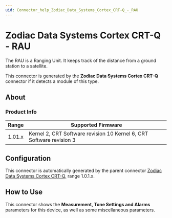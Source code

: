 ```yaml
---
uid: Connector_help_Zodiac_Data_Systems_Cortex_CRT-Q_-_RAU
---
```


# Zodiac Data Systems Cortex CRT-Q - RAU

The RAU is a Ranging Unit. It keeps track of the distance from a ground station to a satellite.

This connector is generated by the **Zodiac Data Systems Cortex CRT-Q** connector if it detects a module of this type.

## About

### Product Info

| **Range** | **Supported Firmware**                                               |
|-----------|----------------------------------------------------------------------|
| 1.01.x    | Kernel 2, CRT Software revision 10 Kernel 6, CRT Software revision 3 |

## Configuration

This connector is automatically generated by the parent connector [Zodiac Data Systems Cortex CRT-Q,](xref:Connector_help_Zodiac_Data_Systems_Cortex_CRT-Q) range 1.0.1.x.

## How to Use

This connector shows the **Measurement, Tone Settings and Alarms** parameters for this device, as well as some miscellaneous parameters.

